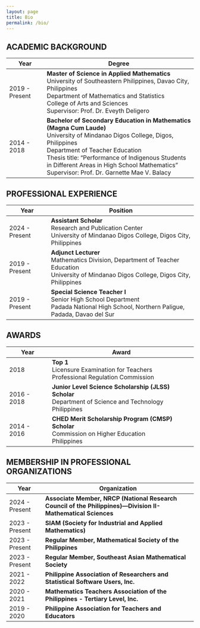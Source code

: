 ```yaml
---
layout: page
title: Bio
permalink: /bio/
---
```


## ACADEMIC BACKGROUND

| **Year**       | **Degree**                                                                                           |
| -------------- | ---------------------------------------------------------------------------------------------------- |
| 2019 - Present | **Master of Science in Applied Mathematics** <br> University of Southeastern Philippines, Davao City, Philippines <br> Department of Mathematics and Statistics <br> College of Arts and Sciences <br> Supervisor: Prof. Dr. Eveyth Deligero |
| 2014 - 2018    | **Bachelor of Secondary Education in Mathematics (Magna Cum Laude)** <br> University of Mindanao Digos College, Digos, Philippines <br> Department of Teacher Education <br> Thesis title: “Performance of Indigenous Students in Different Areas in High School Mathematics” <br> Supervisor: Prof. Dr. Garnette Mae V. Balacy |

## PROFESSIONAL EXPERIENCE

| **Year**       | **Position**                                                                                          |
| -------------- | ---------------------------------------------------------------------------------------------------- |
| 2024 - Present | **Assistant Scholar** <br> Research and Publication Center <br> University of Mindanao Digos College, Digos City, Philippines |
| 2019 - Present | **Adjunct Lecturer** <br> Mathematics Division, Department of Teacher Education <br> University of Mindanao Digos College, Digos City, Philippines |
| 2019 - Present | **Special Science Teacher I** <br> Senior High School Department <br> Padada National High School, Northern Paligue, Padada, Davao del Sur |

## AWARDS

| **Year** | **Award**                                                                                                  |
| -------- | ---------------------------------------------------------------------------------------------------------- |
| 2018     | **Top 1** <br> Licensure Examination for Teachers <br> Professional Regulation Commission                  |
| 2016 - 2018     | **Junior Level Science Scholarship (JLSS) Scholar** <br> Department of Science and Technology <br> Philippines                  |
| 2014 - 2016     | **CHED Merit Scholarship Program (CMSP) Scholar** <br> Commission on Higher Education  <br> Philippines                  |

## MEMBERSHIP IN PROFESSIONAL ORGANIZATIONS

| **Year**       | **Organization**                                                                                     |
| -------------- | ---------------------------------------------------------------------------------------------------- |
| 2024 - Present | **Associate Member, NRCP (National Research Council of the Philippines)—Division II-Mathematical Sciences**                            |
| 2023 - Present | **SIAM (Society for Industrial and Applied Mathematics)**                                            |
| 2023 - Present | **Regular Member, Mathematical Society of the Philippines** |
| 2023 - Present | **Regular Member, Southeast Asian Mathematical Society**                                          |
| 2021 - 2022    | **Philippine Association of Researchers and Statistical Software Users, Inc.**                       |
| 2020 - 2021    | **Mathematics Teachers Association of the Philippines - Tertiary Level, Inc.**                       |
| 2019 - 2020    | **Philippine Association for Teachers and Educators**                                                |

